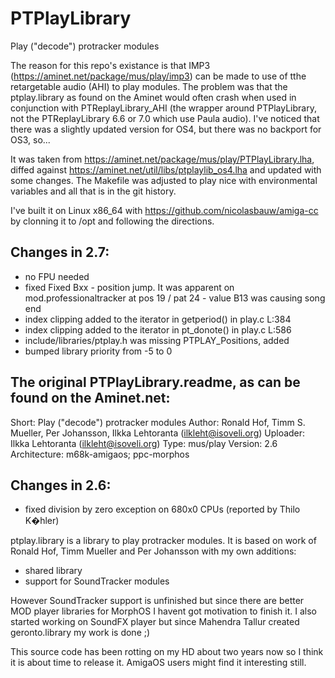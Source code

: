 # PTPlayLibrary
Play ("decode") protracker modules

The reason for this repo's existance is that IMP3 (https://aminet.net/package/mus/play/imp3) can be made to use of tthe retargetable audio (AHI) to play modules.
The problem was that the ptplay.library as found on the Aminet would often crash when used in conjunction with PTReplayLibrary_AHI (the wrapper around PTPlayLibrary, not the PTReplayLibrary 6.6 or 7.0 which use Paula audio).
I've noticed that there was a slightly updated version for OS4, but there was no backport for OS3, so...

It was taken from https://aminet.net/package/mus/play/PTPlayLibrary.lha, diffed against https://aminet.net/util/libs/ptplaylib_os4.lha
and updated with some changes. The Makefile was adjusted to play nice with environmental variables and all that is in the git history.

I've built it on Linux x86_64 with https://github.com/nicolasbauw/amiga-cc by clonning it to /opt and following the directions.


Changes in 2.7:
---------------
- no FPU needed
- fixed Fixed Bxx - position jump. It was apparent on mod.professionaltracker at pos 19 / pat 24 - value B13 was causing song end
- index clipping added to the iterator in getperiod() in play.c L:384
- index clipping added to the iterator in pt_donote() in play.c L:586
- include/libraries/ptplay.h was missing PTPLAY_Positions, added
- bumped library priority from -5 to 0


The original PTPlayLibrary.readme, as can be found on the Aminet.net:
---------------------------------------------------------------------

Short:        Play ("decode") protracker modules
Author:       Ronald Hof, Timm S. Mueller, Per Johansson, Ilkka Lehtoranta (ilkleht@isoveli.org)
Uploader:     Ilkka Lehtoranta (ilkleht@isoveli.org)
Type:         mus/play
Version:      2.6
Architecture: m68k-amigaos; ppc-morphos

Changes in 2.6:
---------------
 - fixed division by zero exception on 680x0 CPUs (reported by Thilo K�hler)


ptplay.library is a library to play protracker modules. It is based on
work of Ronald Hof, Timm Mueller and Per Johansson with my own additions:

  - shared library
  - support for SoundTracker modules

However SoundTracker support is unfinished but since there are better
MOD player libraries for MorphOS I havent got motivation to finish it.
I also started working on SoundFX player but since Mahendra Tallur
created geronto.library my work is done ;)

This source code has been rotting on my HD about two years now so I think
it is about time to release it. AmigaOS users might find it interesting still.



